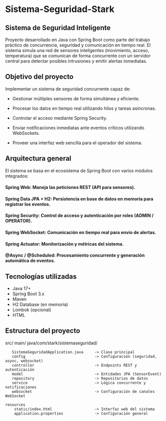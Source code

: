 # Sistema-Seguridad-Stark
## Sistema de Seguridad Inteligente

Proyecto desarrollado en Java con Spring Boot como parte del trabajo práctico de concurrencia, seguridad y comunicación en tiempo real.
El sistema simula una red de sensores inteligentes (movimiento, acceso, temperatura) que se comunican de forma concurrente con un servidor central para detectar posibles intrusiones y emitir alertas inmediatas.

## Objetivo del proyecto

Implementar un sistema de seguridad concurrente capaz de:

- Gestionar múltiples sensores de forma simultánea y eficiente.

- Procesar los datos en tiempo real utilizando hilos y tareas asíncronas.

- Controlar el acceso mediante Spring Security.

- Enviar notificaciones inmediatas ante eventos críticos utilizando WebSockets.

- Proveer una interfaz web sencilla para el operador del sistema.

  
## Arquitectura general

El sistema se basa en el ecosistema de Spring Boot con varios módulos integrados:

#### Spring Web: Maneja las peticiones REST (API para sensores).
#### Spring Data JPA + H2: Persistencia en base de datos en memoria para registrar los eventos.
#### Spring Security: Control de acceso y autenticación por roles (ADMIN / OPERATOR).
#### Spring WebSocket: Comunicación en tiempo real para envío de alertas.
#### Spring Actuator: Monitorización y métricas del sistema.
#### @Async / @Scheduled: Procesamiento concurrente y generación automática de eventos.

## Tecnologías utilizadas

- Java 17+
- Spring Boot 3.x
- Maven
- H2 Database (en memoria)
- Lombok (opcional)
- HTML

## Estructura del proyecto

src/
   main/
     java/com/stark/sistemaseguridad/
   
       SistemaSeguridadApplication.java     -> Clase principal
       config                               -> Configuración (seguridad, async, websocket)
       controller                           -> Endpoints REST y autenticación
       model                                -> Entidades JPA (SensorEvent)
       repository                           -> Repositorios de datos
       service                              -> Lógica concurrente y notificaciones
       websocket                            -> Configuración de canales WebSocket
       
    resources
        static/index.html                   -> Interfaz web del sistema
        application.properties              -> Configuración general

